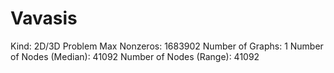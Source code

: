 # Vavasis

Kind: 2D/3D Problem
Max Nonzeros: 1683902
Number of Graphs: 1
Number of Nodes (Median): 41092
Number of Nodes (Range): 41092